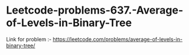 # Leetcode-problems-637.-Average-of-Levels-in-Binary-Tree
Link for problem :- https://leetcode.com/problems/average-of-levels-in-binary-tree/
